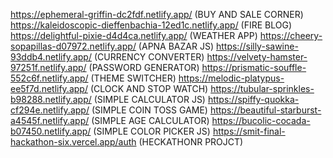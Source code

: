 https://ephemeral-griffin-dc2fdf.netlify.app/   (BUY AND SALE CORNER)
https://kaleidoscopic-dieffenbachia-12ed1c.netlify.app/  (FIRE BLOG)
https://delightful-pixie-d4d4ca.netlify.app/   (WEATHER APP)
https://cheery-sopapillas-d07972.netlify.app/  (APNA BAZAR JS)
https://silly-sawine-93ddb4.netlify.app/  (CURRENCY CONVERTER)
https://velvety-hamster-97251f.netlify.app/  (PASSWORD GENERATOR)
https://prismatic-souffle-552c6f.netlify.app/  (THEME SWITCHER)
https://melodic-platypus-ee5f7d.netlify.app/   (CLOCK AND STOP WATCH)
https://tubular-sprinkles-b98288.netlify.app/   (SIMPLE CALCULATOR JS)
https://spiffy-quokka-cf294e.netlify.app/  (SIMPLE COIN TOSS GAME)
https://beautiful-starburst-a4545f.netlify.app/  (SIMPLE AGE CALCULATOR)
https://bucolic-cocada-b07450.netlify.app/ (SIMPLE COLOR PICKER JS)
https://smit-final-hackathon-six.vercel.app/auth (HECKATHONR PROJCT)
